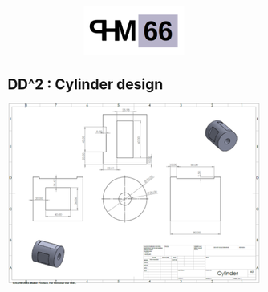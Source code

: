 <div align="center">
  <img src="https://raw.githubusercontent.com/parham/parham.github.io/main/assets/logo/phm_logo.png"/ width="200">
</div>

# DD^2 : Cylinder design

<div align="center">
  <img src="Cylindar/design.PNG"/ width="1000">
</div>

